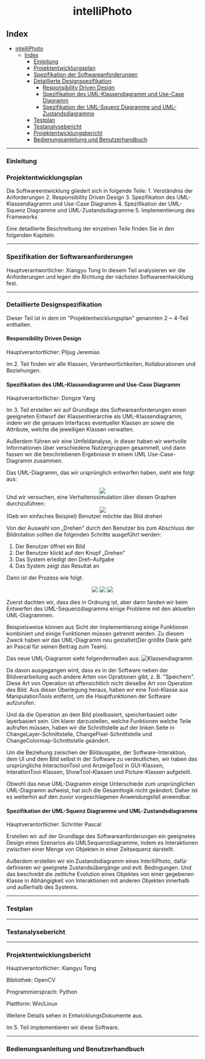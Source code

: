 <div align = "center">

# intelliPhoto

</div>

## Index
<!-- TOC -->

- [intelliPhoto](#intelliphoto)
  - [Index](#index)
    - [Einleitung](#einleitung)
    - [Projektentwicklungsplan](#projektentwicklungsplan)
    - [Spezifikation der Softwareanforderungen](#spezifikation-der-softwareanforderungen)
    - [Detaillierte Designspezifikation](#detaillierte-designspezifikation)
      - [Responsibility Driven Design](#responsibility-driven-design)
      - [Spezifikation des UML-Klassendiagramm und Use-Case Diagramm](#spezifikation-des-uml-klassendiagramm-und-use-case-diagramm)
      - [Spezifikation der UML-Squenz Diagramme und UML-Zustandsdiagramme](#spezifikation-der-uml-squenz-diagramme-und-uml-zustandsdiagramme)
    - [Testplan](#testplan)
    - [Testanalysebericht](#testanalysebericht)
    - [Projektentwicklungsbericht](#projektentwicklungsbericht)
    - [Bedienungsanleitung und Benutzerhandbuch](#bedienungsanleitung-und-benutzerhandbuch)

<!-- /TOC -->


-----------------------

### Einleitung

### Projektentwicklungsplan
Die Softwareentwicklung gliedert sich in folgende Teile:
    1. Verständnis der Anforderungen 
    2. Responsibility Driven Design
    3. Spezifikation des UML-Klassendiagramm und Use-Case Diagramm
    4. Spezifikation der UML-Squenz Diagramme und UML-Zustandsdiagramme
    5. Implementierung des Frameworks
   
Eine detaillierte Beschreibung der einzelnen Teile finden Sie in den folgenden Kapiteln.

----------------
### Spezifikation der Softwareanforderungen
Hauptverantwortlicher: Xiangyu Tong
In diesem Teil analysieren wir die Anforderungen und legen die Richtung der nächsten Softwareentwicklung fest.

--------------
### Detaillierte Designspezifikation
Dieser Teil ist in dem im "Projektentwicklungsplan" genannten 2 ~ 4-Teil enthalten.

#### Responsibility Driven Design
Hauptverantortlicher: Piljug Jeremias  

Im 2. Teil finden wir alle Klassen, Verantwortlichkeiten, Kollaborationen und Beziehungen.  

#### Spezifikation des UML-Klassendiagramm und Use-Case Diagramm
Hauptverantortlicher: Dongze Yang  

Im 3. Teil erstellen wir auf Grundlage des Softwareanforderungen einen geeigneten Entwurf der Klassenhierarchie als UML-Klassendiagramm, indem wir die genauen Interfaces eventueller Klassen an sowie die Attribute, welche die jeweiligen Klassen verwalten.

Außerdem führen wir eine Umfeldanalyse, in dieser haben wir wertvolle Informationen über verschiedene Nutzergruppen gesammelt, und dann fassen wir die beschriebenen Ergebnisse in einem UML Use-Case-Diagramm zusammen.

Das UML-Diagramm, das wir ursprünglich entworfen haben, sieht wie folgt aus:  
<div align="center">
<img src="https://raw.githubusercontent.com/XYTong/software-engineer/master/Ue3/3.png" >
</div>
Und wir versuchen, eine Verhaltenssimulation über diesen Graphen durchzuführen:  

<div align="center">
<img src="https://raw.githubusercontent.com/XYTong/software-engineer/master/Ue3/uc1.png">
</div>
(Geb ein einfaches Beispiel) Benutzer möchte das Bild drehen 

Von der Auswahl von „Drehen" durch den Benutzer bis zum Abschluss der Bildrotation sollten die folgenden Schritte ausgeführt werden:
1. Der Benutzer öffnet ein Bild
2. Der Benutzer klickt auf den Knopf „Drehen"
3. Das System erledigt den Dreh-Aufgabe
4. Das System zeigt das Resultat an

Dann ist der Prozess wie folgt:
<div align="center">
<img src="https://raw.githubusercontent.com/XYTong/software-engineer/master/Ue3/sc1.png" >
<img src="https://raw.githubusercontent.com/XYTong/software-engineer/master/Ue3/sc2.png" >
<img src="https://raw.githubusercontent.com/XYTong/software-engineer/master/Ue3/sc3.png" >
</div>

Zuerst dachten wir, dass dies in Ordnung ist, aber dann fanden wir beim Entwerfen des UML-Sequenzdiagramms einige Probleme mit den aktuellen UML-Diagrammen.

Beispielsweise können aus Sicht der Implementierung einige Funktionen kombiniert und einige Funktionen müssen getrennt werden. Zu diesem Zweck haben wir das UML-Diagramm neu gestaltet(Der größte Dank geht an Pascal für seinen Beitrag zum Team).

Das neue UML-Diagramm sieht folgendermaßen aus:
![Klassendiagramm](https://raw.githubusercontent.com/XYTong/software-engineer/master/Ue4/Klassendiagramm_v2.svg?sanitize=true)

Da davon ausgegangen wird, dass es in der Software neben der Bildverarbeitung auch andere Arten von Oprationen gibt, z. B. "Speichern". Diese Art von Operation ist offensichtlich nicht dieselbe Art von Operation des Bild. Aus dieser Überlegung heraus, haben wir eine Tool-Klasse aus ManipulationTools entfernt, um die Hauptfunktionen der Software aufzurufen. 

Und da die Operation an dem Bild pixelbasiert, speicherbasiert oder layerbasiert sein. Um klarer darzustellen, welche Funktionen welche Teile aufrufen müssen, haben wir die Schnittstelle auf der linken Seite in ChangeLayer-Schnittstelle, ChangePixel-Schnittstelle und ChangeColormap-Schnittstelle geändert.

Um die Beziehung zwischen der Bildausgabe, der Software-Interaktion, dem UI und dem Bild selbst in der Software zu verdeutlichen, wir haben das ursprüngliche InteractionTool und AnzeigeTool in GUI-Klassen, InterationTool-Klassen, ShowTool-Klassen und Picture-Klassen aufgeteilt.

Obwohl das neue UML-Diagramm einige Unterschiede zum ursprünglichen UML-Diagramm aufweist, hat sich die Gesamtlogik nicht geändert. Daher ist es weiterhin auf den zuvor vorgeschlagenen Anwendungsfall anwendbar.

#### Spezifikation der UML-Squenz Diagramme und UML-Zustandsdiagramme
Hauptverantortlicher: Schröter Pascal  

Erstellen wir auf der Grundlage des Softwareanforderungen ein geeignetes Design eines Szenarios als UMLSequenzdiagramme, indem es Interaktionen zwischen einer Menge von Objekten in einer Zeitsequenz darstellt.  

Außerdem erstellen wir ein Zustandsdiagramm eines InterlliPhoto, dafür definieren wir geeignete Zustandsübergänge und evtl. Bedingungen. Und das beschreibt die zeitliche Evolution eines Objektes von einer gegebenen Klasse in Abhängigkeit von Interaktionen mit anderen Objekten innerhalb und außerhalb des Systems.

----------------
### Testplan

---------------
### Testanalysebericht

------------
### Projektentwicklungsbericht
Hauptverantortlicher: Xiangyu Tong  

Bibliothek: OpenCV  

Programmiersprach: Python  

Plattform: Win/Linux  

Weitere Details sehen in EntwicklungsDokumente aus.  

Im 5. Teil implementieren wir diese Software. 


--------------
### Bedienungsanleitung und Benutzerhandbuch

